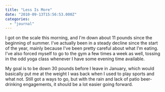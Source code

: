 ```yaml
---
title: "Less Is More"
date: "2010-09-13T15:56:53.000Z"
categories: 
  - "journal"
---
```


I got on the scale this morning, and I'm down about 11 pounds since the beginning of summer. I've actually been in a steady decline since the start of the year, mainly because I've been pretty careful about what I'm eating. I've also forced myself to go to the gym a few times a week as well, tossing in the odd yoga class whenever I have some evening time available.

My goal is to be down 30 pounds before I leave in January, which would basically put me at the weight I was back when I used to play sports and what not. Still got a ways to go, but with the rain and lack of patio beer-drinking engagements, it should be a lot easier going forward.
